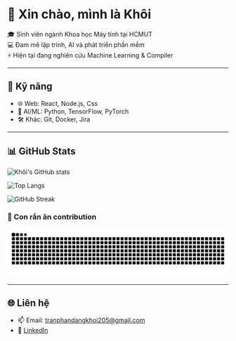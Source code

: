 # 👋 Xin chào, mình là Khôi

🎓 Sinh viên ngành Khoa học Máy tính tại HCMUT  
💻 Đam mê lập trình, AI và phát triển phần mềm  
⚡ Hiện tại đang nghiên cứu Machine Learning & Compiler  

---

## 🚀 Kỹ năng
- 🌐 Web: React, Node.js, Css  
- 🤖 AI/ML: Python, TensorFlow, PyTorch  
- 🛠 Khác: Git, Docker, Jira  

---

## 📊 GitHub Stats

![Khôi's GitHub stats](https://github-readme-stats.vercel.app/api?username=dangkhoi-dev&show_icons=true&theme=radical)

![Top Langs](https://github-readme-stats.vercel.app/api/top-langs/?username=dangkhoi-dev&layout=compact&theme=radical)

![GitHub Streak](https://streak-stats.demolab.com/?user=dangkhoi-dev&theme=radical)

### 🐍 Con rắn ăn contribution
![snake gif](https://github.com/dangkhoi-dev/dangkhoi-dev/blob/output/snake.svg)


---

## 🌐 Liên hệ
- 📫 Email: tranphandangkhoi205@gmail.com  
- 💼 [LinkedIn]([https://linkedin.com/in/your-link](https://www.linkedin.com/in/tr%E1%BA%A7n-phan-%C4%91%C4%83ng-kh%C3%B4i-697a9a34a/))  
